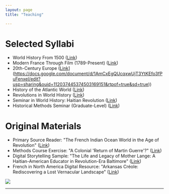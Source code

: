 ```yaml
---
layout: page
title: "Teaching"

---
```


# Selected Syllabi

- World History From 1500 ([Link](https://docs.google.com/document/d/12tLsNfJ0I5Fx5eoxqmc_oJ4VGp4EX7ep/edit?usp=sharing&ouid=112037445374503169151&rtpof=true&sd=true))
- Modern France Through Film (1789-Present) ([Link](https://docs.google.com/document/d/1Zqt9QEDbzl9eih4cNV92N0YC8cNtmQdMVr9OxOsfasM/edit?usp=sharing))
- 20th-Century Europe ([Link]([https://docs.google.com/document/d/1Zqt9QEDbzl9eih4cNV92N0YC8cNtmQdMVr9OxOsfasM/edit?usp=sharing)](https://docs.google.com/document/d/1AmCxEgQUcqxwUjT3YtKEfo3fPuFenxel/edit?usp=sharing&ouid=112037445374503169151&rtpof=true&sd=true))
- History of the Atlantic World ([Link](https://docs.google.com/document/d/e/2PACX-1vRQrcTgfKjSJch5Kvf35plFD98KGa27WnbYfodjJfFRlwJQ56zwKjqMA8o5as6Vig/pub))
- Revolutions in World History ([Link](https://docs.google.com/document/d/1WkrzMls7drYKM8t-_WDqJt2sfxVG8XL53zwjI-y6Y7o/edit?usp=sharing))
- Seminar in World History: Haitian Revolution ([Link](https://docs.google.com/document/d/e/2PACX-1vT9byjTUHbWRQB5c_eBbvOr0rRbNFD1_HxeGXJy-mgL5BecIjxvQr5i86LuWl-JHw/pub))
- Historical Methods Seminar (Graduate-Level) ([Link](https://docs.google.com/document/d/1wAJgaCgIgv1O2BHGSLWh-g3WLSV8gDv-/edit?usp=sharing&ouid=112037445374503169151&rtpof=true&sd=true)) 

# Original Materials

- Primary Source Reader: "The French Indian Ocean World in the Age of Revolution" ([Link](https://docs.google.com/document/d/e/2PACX-1vSzrW2AhxaZWpAfRBhts6UJWSDMRgwUVpT6khjdn24OcyjFaj13WkzJWF7EopYfmg/pub))
- Methods Course Exercise: "A Colonial 'Return of Martin Guerre'?" ([Link](https://docs.google.com/document/d/e/2PACX-1vRwDtEQeQ8a5iJQkth5175GcG_jWMwfu4UrFvZYf9-Qw9sBnQeqjX5A3ukDcXDjqg/pub))
- Digital Storytelling Sample: "The Life and Legacy of Mother Lange: A Haitian-American Educator in Revolution-Era Baltimore" ([Link](https://storymaps.arcgis.com/stories/6d7e71f256ab4debae028fb5b633bdbd))
- French in North America Digital Resource: "Arkansas Créole: Rediscovering a Lost Vernacular Landscape" ([Link](https://storymaps.arcgis.com/stories/f7eb9937a53846c4ab0f1f1812d24a7c))

<img src="{{ site.baseurl }}/arles.gif">  

---
